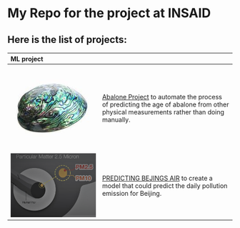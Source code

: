 # My Repo for the project at INSAID

## Here is the  list of projects:


|  ML project |   |
| :------------ | :------------ |
|  [![abalone](https://raw.githubusercontent.com/pusagar/insaid_ml_project/main/images/abalone.jpeg "abalone")](https://raw.githubusercontent.com/pusagar/insaid_ml_project/main/images/abalone.jpeg "abalone")  |  [Abalone Project](https://github.com/pusagar/insaid_ml_project/blob/main/Abalone_prediction/ML_abalone_project_sagar.ipynb "Abalone")    to automate the process of predicting the age of abalone from other physical measurements rather than doing manually.|
|  [![pollution](https://github.com/pusagar/insaid_ml_project/blob/main/PM2.5/pm25.png "pollution")](https://raw.githubusercontent.com/pusagar/insaid_ml_project/main/PM2.5/images/abalone.jpeg "pollution")  |  [PREDICTING BEJINGS AIR](https://github.com/pusagar/insaid_ml_project/blob/main/PM2.5/ML_beijing-sagar_final.ipynb "PM2.5")    to  create a model that could predict the daily pollution emission for Beijing.|

